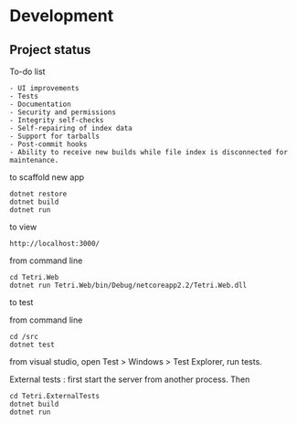 # Development

## Project status

To-do list

    - UI improvements
    - Tests
    - Documentation 
    - Security and permissions
    - Integrity self-checks
    - Self-repairing of index data
    - Support for tarballs
    - Post-commit hooks
    - Ability to receive new builds while file index is disconnected for maintenance.


to scaffold new app

    dotnet restore
    dotnet build
    dotnet run

to view

    http://localhost:3000/

from command line

    cd Tetri.Web
    dotnet run Tetri.Web/bin/Debug/netcoreapp2.2/Tetri.Web.dll

to test

from command line

    cd /src
    dotnet test

from visual studio, open Test > Windows > Test Explorer, run tests.

External tests : first start the server from another process. Then

    cd Tetri.ExternalTests
    dotnet build
    dotnet run